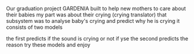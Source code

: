 Our graduation project GARDENIA built to help new mothers to care about their babies 
my part was about their crying (crying translator)
that subsystem was to analyse baby's crying and predict why he is crying 
it consists of two models 

the first predicts if the sound is crying or not 
if yse the second predicts the reason 
try these models and enjoy  
